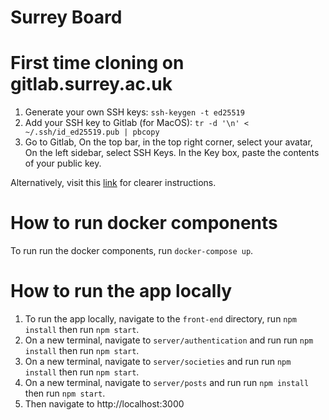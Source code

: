 # Surrey Board

# First time cloning on gitlab.surrey.ac.uk

1. Generate your own SSH keys:
   `ssh-keygen -t ed25519`
2. Add your SSH key to Gitlab (for MacOS): `tr -d '\n' < ~/.ssh/id_ed25519.pub | pbcopy`
3. Go to Gitlab, On the top bar, in the top right corner, select your avatar, On the left sidebar, select SSH Keys. In the Key box, paste the contents of your public key.

Alternatively, visit this [link](https://docs.gitlab.com/ee/ssh/) for clearer instructions.

# How to run docker components

To run run the docker components, run `docker-compose up`.

# How to run the app locally

1. To run the app locally, navigate to the `front-end` directory,
   run `npm install` then run `npm start`.
2. On a new terminal, navigate to `server/authentication` and run
   run `npm install` then run `npm start`.
3. On a new terminal, navigate to `server/societies` and run
   run `npm install` then run `npm start`.
4. On a new terminal, navigate to `server/posts` and run
   run `npm install` then run `npm start`.
5. Then navigate to http://localhost:3000
